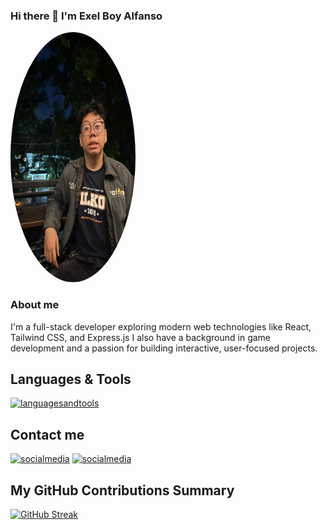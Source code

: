 ### Hi there 👋 I'm Exel Boy Alfanso

<img src="./images/profile.jpg" alt="Screenshot" width="200" height="400" style="border-radius: 50%;">

### About me
I'm a full-stack developer exploring modern web technologies like React, Tailwind CSS, and Express.js I also have a background in game development and a passion for building interactive, user-focused projects.

## Languages & Tools
[![languagesandtools](https://skillicons.dev/icons?i=unity,cs,postgresql,vscode,flutter,flask,react,python,typescript,javascript,express,postgres,tailwind&perline=7)](https://skillicons.dev)

## Contact me
[![socialmedia](https://skillicons.dev/icons?i=instagram)][1]
[![socialmedia](https://skillicons.dev/icons?i=linkedin)][2]

## My GitHub Contributions Summary
[![GitHub Streak](https://streak-stats.demolab.com/?user=DenverCoder1)](https://git.io/streak-stats)


[1]: https://www.instagram.com/exel.alfanso
[2]: https://www.linkedin.com/in/exel-boy-alfanso-a78bb2221/
